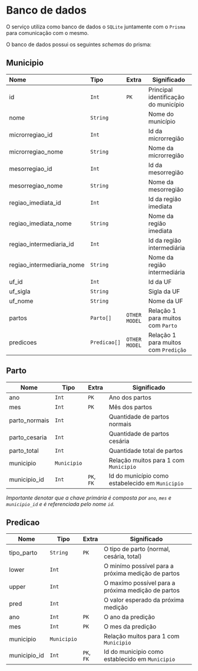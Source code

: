 # Banco de dados

O serviço utiliza como banco de dados o `SQLite` juntamente com o `Prisma` para comunicação com o mesmo.

O banco de dados possui os seguintes *schemas* do prisma:

## Municipio

| Nome                      | Tipo         | Extra         | Significado                          |
|:------------------------- |:------------ |:------------- | ------------------------------------ |
| id                        | `Int`        | `PK`          | Principal identificação do município |
| nome                      | `String`     |               | Nome do município                    |
| microrregiao_id           | `Int`        |               | Id da microrregião                   |
| microrregiao_nome         | `String`     |               | Nome da microrregião                 |
| mesorregiao_id            | `Int`        |               | Id da mesorregião                    |
| mesorregiao_nome          | `String`     |               | Nome da mesorregião                  |
| regiao_imediata_id        | `Int`        |               | Id da região imediata                |
| regiao_imediata_nome      | `String`     |               | Nome da região imediata              |
| regiao_intermediaria_id   | `Int`        |               | Id da região intermediária           |
| regiao_intermediaria_nome | `String`     |               | Nome da região intermediária         |
| uf_id                     | `Int`        |               | Id da UF                             |
| uf_sigla                  | `String`     |               | Sigla da UF                          |
| uf_nome                   | `String`     |               | Nome da UF                           |
| partos                    | `Parto[]`    | `OTHER MODEL` | Relação 1 para muitos com `Parto`    |
| predicoes                 | `Predicao[]` | `OTHER MODEL` | Relação 1 para muitos com `Predição` |

## Parto

| Nome          | Tipo        | Extra      | Significado                                      |
| ------------- | ----------- | ---------- | ------------------------------------------------ |
| ano           | `Int`       | `PK`       | Ano dos partos                                   |
| mes           | `Int`       | `PK`       | Mês dos partos                                   |
| parto_normais | `Int`       |            | Quantidade de partos normais                     |
| parto_cesaria | `Int`       |            | Quantidade de partos cesária                     |
| parto_total   | `Int`       |            | Quantidade total de partos                       |
| municipio     | `Municipio` |            | Relação muitos para 1 com `Municipio`            |
| municipio_id  | `Int`       | `PK`, `FK` | Id do município como estabelecido em `Municipio` |

*Importante denotar que a chave primária é composta por `ano`, `mes` e `municipio_id` e é referenciada pelo nome `id`.*

## Predicao

| Nome         | Tipo        | Extra      | Significado                                        |
| ------------ | ----------- | ---------- | -------------------------------------------------- |
| tipo_parto   | `String`    | `PK`       | O tipo de parto (normal, cesária, total)           |
| lower        | `Int`       |            | O minímo possível para a próxima medição de partos |
| upper        | `Int`       |            | O maxímo possível para a próxima medição de partos |
| pred         | `Int`       |            | O valor esperado da próxima medição                |
| ano          | `Int`       | `PK`       | O ano da predição                                  |
| mes          | `Int`       | `PK`       | O mes da predição                                  |
| municipio    | `Municipio` |            | Relação muitos para 1 com `Municipio`              |
| municipio_id | `Int`       | `PK`, `FK` | Id do municipio como establecido em `Municipio`    |
